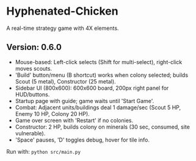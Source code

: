 # Hyphenated-Chicken
A real-time strategy game with 4X elements.

## Version: 0.6.0
- Mouse-based: Left-click selects (Shift for multi-select), right-click moves scouts.
- 'Build' button/menu (B shortcut) works when colony selected; builds Scout (5 metal), Constructor (25 metal).
- Sidebar UI (800x600): 600x600 board, 200px right panel for HUD/buttons.
- Startup page with guide; game waits until 'Start Game'.
- Combat: Adjacent units/buildings deal 1 damage/sec (Scout 5 HP, Enemy 10 HP, Colony 20 HP).
- Game over screen with 'Restart' if no colonies.
- Constructor: 2 HP, builds colony on minerals (30 sec, consumed, site vulnerable).
- 'Space' pauses, 'D' toggles debug, hover for tile info.

Run with: `python src/main.py`
